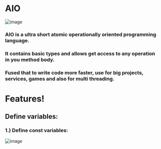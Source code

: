 # AIO 

![image](https://user-images.githubusercontent.com/22048950/39088894-46e43e94-45c3-11e8-838a-cae1fae978c2.png)

### **AIO** is a ultra short atomic operationally oriented programming language.
### It contains basic types and allows get access to any operation in you method body.
### Fused that to write code more faster, use for big projects, services, games and also for multi threading.

# Features!

## Define variables:

### 1.) Define const variables:

![image](https://user-images.githubusercontent.com/22048950/42229842-1c42363a-7ef0-11e8-8b86-5203e0fb6784.png)
